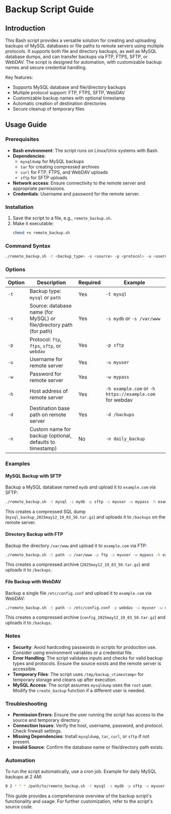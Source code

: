 # Backup Script Guide

## Introduction
This Bash script provides a versatile solution for creating and uploading backups of MySQL databases or file paths to remote servers using multiple protocols. It supports both file and directory backups, as well as MySQL database dumps, and can transfer backups via FTP, FTPS, SFTP, or WebDAV. The script is designed for automation, with customizable backup names and secure credential handling.

Key features:
- Supports MySQL database and file/directory backups
- Multiple protocol support: FTP, FTPS, SFTP, WebDAV
- Customizable backup names with optional timestamp
- Automatic creation of destination directories
- Secure cleanup of temporary files

## Usage Guide

### Prerequisites
- **Bash environment**: The script runs on Linux/Unix systems with Bash.
- **Dependencies**:
  - `mysqldump` for MySQL backups
  - `tar` for creating compressed archives
  - `curl` for FTP, FTPS, and WebDAV uploads
  - `sftp` for SFTP uploads
- **Network access**: Ensure connectivity to the remote server and appropriate permissions.
- **Credentials**: Username and password for the remote server.

### Installation
1. Save the script to a file, e.g., `remote_backup.sh`.
2. Make it executable:
   ```bash
   chmod +x remote_backup.sh
   ```

### Command Syntax
```bash
./remote_backup.sh -t <backup_type> -s <source> -p <protocol> -u <username> -w <password> -h <host> -d <destination> [-n <name>]
```

### Options
| Option | Description | Required | Example |
|--------|-------------|----------|---------|
| `-t` | Backup type: `mysql` or `path` | Yes | `-t mysql` |
| `-s` | Source: database name (for MySQL) or file/directory path (for path) | Yes | `-s mydb` or `-s /var/www` |
| `-p` | Protocol: `ftp`, `ftps`, `sftp`, or `webdav` | Yes | `-p sftp` |
| `-u` | Username for remote server | Yes | `-u myuser` |
| `-w` | Password for remote server | Yes | `-w mypass` |
| `-h` | Host address of remote server | Yes | `-h example.com` or `-h https://example.com` for webdav  |
| `-d` | Destination base path on remote server | Yes | `-d /backups` |
| `-n` | Custom name for backup (optional, defaults to timestamp) | No | `-n daily_backup` |

### Examples

#### MySQL Backup with SFTP
Backup a MySQL database named `mydb` and upload it to `example.com` via SFTP:
```bash
./remote_backup.sh -t mysql -s mydb -p sftp -u myuser -w mypass -h example.com -d /backups -n mysql_backup
```
This creates a compressed SQL dump (`mysql_backup_2025may12_19_03_50.tar.gz`) and uploads it to `/backups` on the remote server.

#### Directory Backup with FTP
Backup the directory `/var/www` and upload it to `example.com` via FTP:
```bash
./remote_backup.sh -t path -s /var/www -p ftp -u myuser -w mypass -h example.com -d /backups
```
This creates a compressed archive (`2025may12_19_03_50.tar.gz`) and uploads it to `/backups`.

#### File Backup with WebDAV
Backup a single file `/etc/config.conf` and upload it to `example.com` via WebDAV:
```bash
./remote_backup.sh -t path -s /etc/config.conf -p webdav -u myuser -w mypass -h https://example.com -d /backups -n config
```
This creates a compressed archive (`config_2025may12_19_03_50.tar.gz`) and uploads it to `/backups`.

### Notes
- **Security**: Avoid hardcoding passwords in scripts for production use. Consider using environment variables or a credential file.
- **Error Handling**: The script validates inputs and checks for valid backup types and protocols. Ensure the source exists and the remote server is accessible.
- **Temporary Files**: The script uses `/tmp/backup_<timestamp>` for temporary storage and cleans up after execution.
- **MySQL Access**: The script assumes `mysqldump` uses the `root` user. Modify the `create_backup` function if a different user is needed.

### Troubleshooting
- **Permission Errors**: Ensure the user running the script has access to the source and temporary directory.
- **Connection Issues**: Verify the host, username, password, and protocol. Check firewall settings.
- **Missing Dependencies**: Install `mysqldump`, `tar`, `curl`, or `sftp` if not present.
- **Invalid Source**: Confirm the database name or file/directory path exists.

### Automation
To run the script automatically, use a cron job. Example for daily MySQL backups at 2 AM:
```bash
0 2 * * * /path/to/remote_backup.sh -t mysql -s mydb -p sftp -u myuser -w mypass -h example.com -d /backups -n daily
```

This guide provides a comprehensive overview of the backup script's functionality and usage. For further customization, refer to the script's source code.